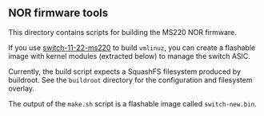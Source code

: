 ## NOR firmware tools

This directory contains scripts for building the MS220 NOR firmware.

If you use [switch-11-22-ms220](https://github.com/halmartin/switch-11-22-ms220/) to build `vmlinuz`, you can create a flashable image with kernel modules (extracted below) to manage the switch ASIC.

Currently, the build script expects a SquashFS filesystem produced by buildroot. See the `buildroot` directory for the configuration and filesystem overlay.

The output of the `make.sh` script is a flashable image called `switch-new.bin`.
